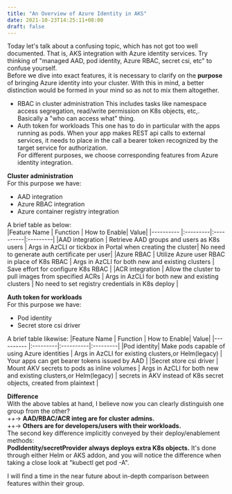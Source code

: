 ```yaml
---
title: "An Overview of Azure Identity in AKS"
date: 2021-10-23T14:25:11+08:00
draft: false
---
```

Today let's talk about a confusing topic, which has not got too well documented. That is, AKS integration with Azure identity services. Try thinking of "managed AAD, pod identity, Azure RBAC, secret csi, etc" to confuse yourself.  
Before we dive into exact features, it is necessary to clarify on the **purpose** of bringing Azure identity into your cluster. With this in mind, a better distinction would be formed in your mind so as not to mix them altogether.  
- RBAC in cluster administration
This includes tasks like namespace access segregation, read/write permission on K8s objects, etc,. Basically a "who can access what" thing.  
- Auth token for workloads
This one has to do in particular with the apps running as pods. When your app makes REST api calls to external services, it needs to place in the call a bearer token recognized by the target service for authorization.  
For different purposes, we choose corresponding features from Azure identity integration.  

**Cluster administration**  
For this purpose we have:  
- AAD integration
- Azure RBAC integration
- Azure container registry integration

A brief table as below:  
|Feature Name | Function | How to Enable| Value|
|---------- |:---------|:----------|:---------|
|AAD integration | Retrieve AAD groups and users as K8s users | Args in AzCLI or tickbox in Portal when creating the cluster| No need to generate auth certificate per user|
|Azure RBAC | Utilize Azure user RBAC in place of K8s RBAC | Args in AzCLI for both new and existing clusters | Save effort for configure K8s RBAC |
|ACR integration | Allow the cluster to pull images from specified ACRs | Args in AzCLI for both new and existing clusters | No need to set registry credentials in K8s deploy |

**Auth token for workloads**  
For this purpose we have:  
- Pod identity
- Secret store csi driver

A brief table likewise:
|Feature Name | Function | How to Enable| Value|
|---------- |:---------|:----------|:---------|
|Pod identity| Make pods capable of using Azure identities | Args in AzCLI for existing clusters,or Helm(legacy) | Your apps can get bearer tokens issued by AAD |
|Secret store csi driver | Mount AKV secrets to pods as inline volumes | Args in AzCLI for both new and existing clusters,or Helm(legacy) | secrets in AKV instead of K8s secret objects, created from plaintext |

**Difference**  
With the above tables at hand, I believe now you can clearly distinguish one group from the other?  
++-> **AAD/RBAC/ACR integ are for cluster admins.**  
++-> **Others are for developers/users with their workloads.**  
The second key difference implicitly conveyed by their deploy/enablement methods:  
**PodIdentity/secretProvider always deploys extra K8s objects.** It's done through either Helm or AKS addon, and you will notice the difference when taking a close look at "kubectl get pod -A".  

I will find a time in the near future about in-depth comparison between features within their group.  